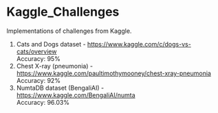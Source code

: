 # Kaggle_Challenges
Implementations of challenges from Kaggle. 

1) Cats and Dogs dataset - https://www.kaggle.com/c/dogs-vs-cats/overview  
Accuracy: 95%  
2) Chest X-ray (pneumonia) - https://www.kaggle.com/paultimothymooney/chest-xray-pneumonia  
Accuracy: 92%  
3) NumtaDB dataset (BengaliAI) - https://www.kaggle.com/BengaliAI/numta  
Accuracy: 96.03%
